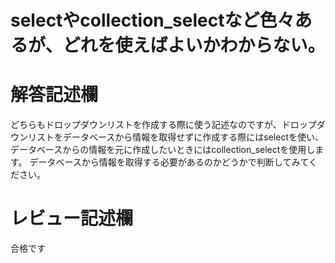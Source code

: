 # selectやcollection_selectなど色々あるが、どれを使えばよいかわからない。
# 解答記述欄
どちらもドロップダウンリストを作成する際に使う記述なのですが、ドロップダウンリストをデータベースから情報を取得せずに作成する際にはselectを使い、データベースからの情報を元に作成したいときにはcollection_selectを使用します。
データベースから情報を取得する必要があるのかどうかで判断してみてください。


# レビュー記述欄

合格です
